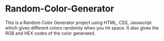 # Random-Color-Generator
This is a Random Color Generator project using HTML, CSS, Javascript which gives different colors randomly when you hit space. It also gives the RGB and HEX codes of the color generated.
